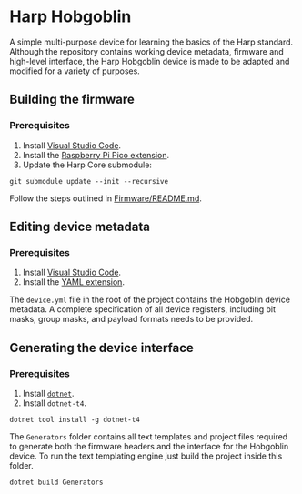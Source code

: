 # Harp Hobgoblin

A simple multi-purpose device for learning the basics of the Harp standard. Although the repository contains working device metadata, firmware and high-level interface, the Harp Hobgoblin device is made to be adapted and modified for a variety of purposes.

## Building the firmware

### Prerequisites

1. Install [Visual Studio Code](https://code.visualstudio.com/).
2. Install the [Raspberry Pi Pico extension](https://marketplace.visualstudio.com/items?itemName=raspberry-pi.raspberry-pi-pico).
3. Update the Harp Core submodule:
```
git submodule update --init --recursive
```

Follow the steps outlined in [Firmware/README.md](/Firmware/README.md).

## Editing device metadata

### Prerequisites

1. Install [Visual Studio Code](https://code.visualstudio.com/).
2. Install the [YAML extension](https://marketplace.visualstudio.com/items?itemName=redhat.vscode-yaml).

The `device.yml` file in the root of the project contains the Hobgoblin device metadata. A complete specification of all device registers, including bit masks, group masks, and payload formats needs to be provided.

## Generating the device interface

### Prerequisites

1. Install [`dotnet`](https://dotnet.microsoft.com/).
2. Install `dotnet-t4`.
```
dotnet tool install -g dotnet-t4
```

The `Generators` folder contains all text templates and project files required to generate both the firmware headers and the interface for the Hobgoblin device. To run the text templating engine just build the project inside this folder.

```
dotnet build Generators
```
